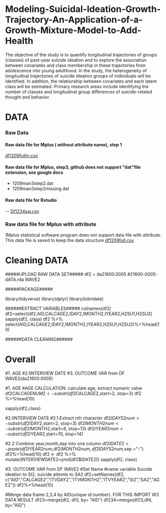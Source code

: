 # Modeling-Suicidal-Ideation-Growth-Trajectory-An-Application-of-a-Growth-Mixture-Model-to-Add-Health
The objective of the study is to quantify longitudinal trajectories of groups (classes) of past-year suicide ideation and to explore the association between covariates and class membership in these trajectories from adolescence into young adulthood. In the study, the heterogeneity of longitudinal trajectories of suicide ideation groups of individuals will be identified. In addition, the relationship between covariates and each latent class will be estimated. Primary research areas include identifying the number of classes and longitudinal group differences of suicide-related thought and behavior. 

# DATA

### Raw Data
#### Raw data file for Mplus ( without attribute name), step 1
[df1209fullm.csv](https://github.com/strategic-jp/Modeling-Suicidal-Ideation-Growth-Trajectory-An-Application-of-a-Growth-Mixture-Model-to-Add-Health/files/8307202/df1209fullm.csv)
#### Raw data file for Mplus, step3, github does not support "dat"file extension, see google docs
- 1209man3step2.dat
- 1209man3step2missing.dat
#### Raw data file for Rstudio 
-- [Df1234sw.csv](https://github.com/strategic-jp/Modeling-Suicidal-Ideation-Growth-Trajectory-An-Application-of-a-Growth-Mixture-Model-to-Add-Health/files/8306723/Df1234sw.csv)
### Raw data file for Mplus with attribute 
(Mplus statistical software program does not support data file with attribute. This data file is saved to keep the data structure 
[df1209full.csv](https://github.com/strategic-jp/Modeling-Suicidal-Ideation-Growth-Trajectory-An-Application-of-a-Growth-Mixture-Model-to-Add-Health/files/8307201/df1209full.csv)

# Cleaning DATA
#####UPLOAD RAW DATA SET#####
df2 = da21600.0005 #21600-0005-dATA.rda WAVE2

#####PACKAGE#####

library(tidyverse)
library(dplyr)
library(lubridate)

######EXTRACT VARIABLES#####
colnames(df2)
df2=select(df2,AID,CALCAGE2,IDAY2,IMONTH2,IYEAR2,H2SU1,H2SU2)
sapply(df2, class)
df2 %>% select(AID,CALCAGE2,IDAY2,IMONTH2,IYEAR2,H2SU1,H2SU2)%>%head(10)

######DATA CLEANING######
# Overall
#1. AGE 
#2.IINTERVIEW DATE
#3. OUTCOME VAR from DF WAVE2(da21600.0005)

#1. AGE 
#AGE CALCULATION: calculate age, extract numeric value
df2$CALCAGENUM2 <- substr(df2$CALCAGE2,start=2, stop=3)
df2 %>%head(10)

sapply(df2,class)

#2.IINTERVIEW DATE
#2.1.Extract nth character
df2$IDAYS2num <- substr(df2$IDAY2,start=2, stop=3)
df2$IMONTH2num <- substr(df2$IMONTH2,start=8, stop=13)
df2$IYEAR2num <- substr(df2$IYEAR2,start=10, stop=14)

#2.2 Combine year,month,day into one column
df2$IDATE2 <-paste(df2$IYEAR2num,df2$IMONTH2num,df2$IDAYS2num,sep ="-")
df2%>%head(10)
df2 <- df2 %>% mutate(INTERVIEWDATE2=ymd(df2$IDATE2))
sapply(df2, class)

#3. OUTCOME VAR from DF WAVE2
#Set Name
#name variable Suicide ideation to SI2, suicide attemts to SA2 
df2=setNames(df2, c("AID","CALCAGE2","ITVDAY2","ITVMONTH2","ITVYEAR2","SI2","SA2","AGE2"))
df2%>%head(10)

#Merge data frame 2,3,4 by AID(unique id number). FOR THIS IMPORT W3 DATA RESULT
df23=merge(df2, df3, by= "AID")
df234=merge(df23,df4, by="AID")
